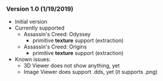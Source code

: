 ### Version 1.0 (1/19/2019)
- Initial version
- Currently supported
  - Assassin's Creed: Odyssey
    - primitive **texture** support (extraction)
  - Assassin's Creed: Origins
    - primitive **texture** support (extraction)
- Known issues:
  - 3D Viewer does not show anything, yet
  - Image Viewer does support .dds, yet (it supports .png)

